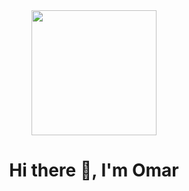 <div id="header" align="center">
  <img src="https://media.giphy.com/media/JWuBH9rCO2uZuHBFpm/giphy.gif" width="200" />
  <h1 align="center">Hi there 👋, I'm Omar</h1>
</div>
